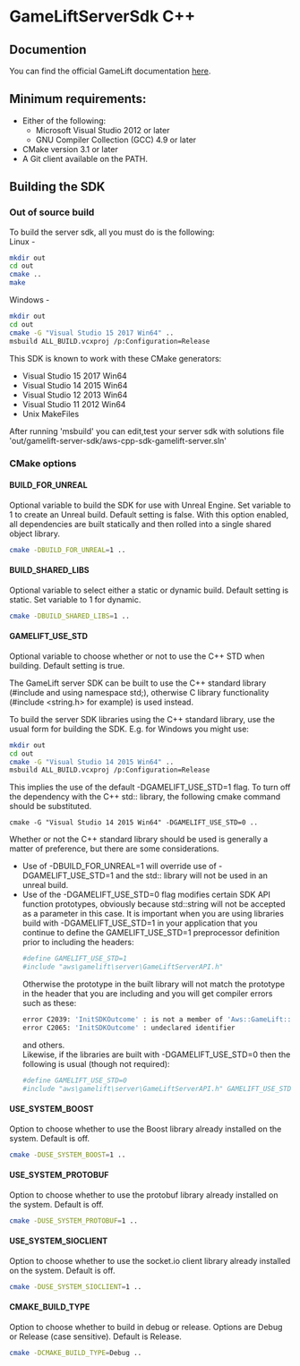 # GameLiftServerSdk C++
## Documention
You can find the official GameLift documentation [here](https://aws.amazon.com/documentation/gamelift/).
## Minimum requirements:
* Either of the following:  
  * Microsoft Visual Studio 2012 or later  
  * GNU Compiler Collection (GCC) 4.9 or later
* CMake version 3.1 or later
* A Git client available on the PATH.
## Building the SDK
### Out of source build
To build the server sdk, all you must do is the following:  
Linux -
```sh
mkdir out
cd out
cmake ..
make
```

Windows -
```sh
mkdir out
cd out
cmake -G "Visual Studio 15 2017 Win64" ..
msbuild ALL_BUILD.vcxproj /p:Configuration=Release
```

This SDK is known to work with these CMake generators:
* Visual Studio 15 2017 Win64
* Visual Studio 14 2015 Win64
* Visual Studio 12 2013 Win64
* Visual Studio 11 2012 Win64
* Unix MakeFiles

After running 'msbuild' you can edit,test your server sdk with solutions file 'out/gamelift-server-sdk/aws-cpp-sdk-gamelift-server.sln'

### CMake options
#### BUILD_FOR_UNREAL

Optional variable to build the SDK for use with Unreal Engine. Set variable to 1 to create an Unreal build. Default setting is false.
With this option enabled, all dependencies are built statically and then rolled into a single shared object library.
```sh
cmake -DBUILD_FOR_UNREAL=1 ..
```

#### BUILD_SHARED_LIBS

Optional variable to select either a static or dynamic build. Default setting is static. Set variable to 1 for dynamic.

```sh
cmake -DBUILD_SHARED_LIBS=1 ..
```

#### GAMELIFT_USE_STD

Optional variable to choose whether or not to use the C++ STD when building. Default setting is true. 

The GameLift server SDK can be built to use the C++ standard library (#include <cstdio> and using namespace std;), otherwise C library functionality (#include <string.h> for example) is used instead.

To build the server SDK libraries using the C++ standard library, use the usual form for building the SDK. E.g. for Windows you might use:

```sh
mkdir out
cd out
cmake -G "Visual Studio 14 2015 Win64" ..
msbuild ALL_BUILD.vcxproj /p:Configuration=Release
```
This implies the use of the default -DGAMELIFT_USE_STD=1 flag. To turn off the dependency with the C++ std:: library, the following cmake command should be substituted.

    cmake -G "Visual Studio 14 2015 Win64" -DGAMELIFT_USE_STD=0 ..

Whether or not the C++ standard library should be used is generally a matter of preference, but there are some considerations.

* Use of -DBUILD_FOR_UNREAL=1 will override use of -DGAMELIFT_USE_STD=1 and the std:: library will not be used in an unreal build.
* Use of the -DGAMELIFT_USE_STD=0 flag modifies certain SDK API function prototypes, obviously because std::string will not be accepted as a parameter in this case. It is important when you are using libraries build with -DGAMELIFT_USE_STD=1 in your application that you continue to define the GAMELIFT_USE_STD=1 preprocessor definition prior to including the headers:
	```sh
    #define GAMELIFT_USE_STD=1  
    #include "aws\gamelift\server\GameLiftServerAPI.h"
	```
	Otherwise the prototype in the built library will not match the prototype in the header that you are including and you will get compiler errors such as these:
    ```sh
	error C2039: 'InitSDKOutcome' : is not a member of 'Aws::GameLift::Server'
    error C2065: 'InitSDKOutcome' : undeclared identifier
    ```
	and others.  
	Likewise, if the libraries are built with -DGAMELIFT_USE_STD=0 then the following is usual (though not required):
	```sh
    #define GAMELIFT_USE_STD=0
    #include "aws\gamelift\server\GameLiftServerAPI.h" GAMELIFT_USE_STD 
	```


#### USE_SYSTEM_BOOST

Option to choose whether to use the Boost library already installed on the system. Default is off.
```sh
cmake -DUSE_SYSTEM_BOOST=1 ..
```

#### USE_SYSTEM_PROTOBUF

Option to choose whether to use the protobuf library already installed on the system. Default is off.
```sh
cmake -DUSE_SYSTEM_PROTOBUF=1 ..
```

#### USE_SYSTEM_SIOCLIENT

Option to choose whether to use the socket.io client library already installed on the system. Default is off.
```sh
cmake -DUSE_SYSTEM_SIOCLIENT=1 ..
```

#### CMAKE_BUILD_TYPE

Option to choose whether to build in debug or release.  Options are Debug or Release (case sensitive).  Default is Release.
```sh
cmake -DCMAKE_BUILD_TYPE=Debug ..
```

